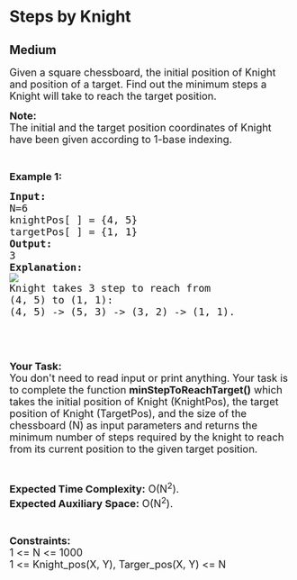 # Steps by Knight
## Medium 
<div class="problem-statement" style="user-select: auto;">
                <p style="user-select: auto;"></p><p style="user-select: auto;"><span style="font-size: 18px; user-select: auto;">Given a square chessboard, the initial position of Knight and position of a target. Find out the minimum steps a Knight will take to reach the target position.</span></p>

<p style="user-select: auto;"><span style="font-size: 18px; user-select: auto;"><strong style="user-select: auto;">Note:</strong><br style="user-select: auto;">
The initial and the target position coordinates of&nbsp;Knight have been given according to 1-base indexing.</span></p>

<p style="user-select: auto;">&nbsp;</p>

<p style="user-select: auto;"><span style="font-size: 18px; user-select: auto;"><strong style="user-select: auto;">Example 1:</strong></span></p>

<pre style="user-select: auto;"><span style="font-size: 18px; user-select: auto;"><strong style="user-select: auto;">Input:</strong>
N=6
knightPos[ ] = {4, 5}
targetPos[ ] = {1, 1}</span>
<span style="font-size: 18px; user-select: auto;"><strong style="user-select: auto;">Output:</strong>
3</span>
<span style="font-size: 18px; user-select: auto;"><strong style="user-select: auto;">Explanation:</strong></span>
<img src="https://media.geeksforgeeks.org/wp-content/uploads/KnightChess.jpg" class="img-responsive" style="user-select: auto;">
<span style="font-size: 18px; user-select: auto;">Knight takes 3 step to reach from 
(4, 5) to (1, 1):
(4, 5) -&gt; (5, 3) -&gt; (3, 2) -&gt; (1, 1).</span></pre>

<p style="user-select: auto;">&nbsp;</p>

<p style="user-select: auto;">&nbsp;</p>

<p style="user-select: auto;"><span style="font-size: 18px; user-select: auto;"><strong style="user-select: auto;">Your Task:</strong><br style="user-select: auto;">
You don't need to read input or print anything. Your task is to complete the function&nbsp;<strong style="user-select: auto;">minStepToReachTarget()</strong>&nbsp;which takes the initial position of Knight (KnightPos), the target position of Knight (TargetPos), and the size of the chessboard (N) as input parameters and returns the minimum number of steps required by the knight to reach from its current position to the given target position.</span></p>

<p style="user-select: auto;">&nbsp;</p>

<p style="user-select: auto;"><span style="font-size: 18px; user-select: auto;"><strong style="user-select: auto;">Expected Time Complexity:</strong>&nbsp;O(N<sup style="user-select: auto;">2</sup>).<br style="user-select: auto;">
<strong style="user-select: auto;">Expected Auxiliary Space:</strong>&nbsp;O(N<sup style="user-select: auto;">2</sup>).</span></p>

<p style="user-select: auto;">&nbsp;</p>

<p style="user-select: auto;"><span style="font-size: 18px; user-select: auto;"><strong style="user-select: auto;">Constraints:</strong><br style="user-select: auto;">
1 &lt;= N &lt;= 1000<br style="user-select: auto;">
1 &lt;= Knight_pos(X, Y), Targer_pos(X, Y)&nbsp;&lt;= N</span></p>
 <p style="user-select: auto;"></p>
            </div>